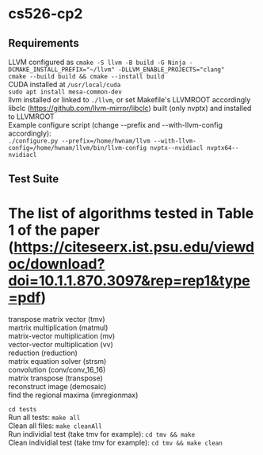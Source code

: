 # cs526-cp2

## Requirements
LLVM configured as `cmake -S llvm -B build -G Ninja -DCMAKE_INSTALL_PREFIX="~/llvm" -DLLVM_ENABLE_PROJECTS="clang"`  
`cmake --build build && cmake --install build`    
CUDA installed at `/usr/local/cuda`  
`sudo apt install mesa-common-dev`  
llvm installed or linked to `./llvm`, or set Makefile's LLVMROOT accordingly  
libclc (https://github.com/llvm-mirror/libclc) built (only nvptx) and installed to LLVMROOT  
Example configure script (change --prefix and --with-llvm-config accordingly):  
`./configure.py --prefix=/home/hwnam/llvm --with-llvm-config=/home/hwnam/llvm/bin/llvm-config nvptx--nvidiacl nvptx64--nvidiacl`

## Test Suite
# The list of algorithms tested in Table 1 of the paper (https://citeseerx.ist.psu.edu/viewdoc/download?doi=10.1.1.870.3097&rep=rep1&type=pdf)
transpose matrix vector (tmv)  
martrix multiplication (matmul)  
matrix-vector multiplication (mv)  
vector-vector multiplication (vv)  
reduction (reduction)  
matrix equation solver (strsm)  
convolution (conv/conv_16_16)  
matrix transpose (transpose)  
reconstruct image (demosaic)  
find the regional maxima (imregionmax)  

`cd tests`  
Run all tests: `make all`  
Clean all files: `make cleanAll`  
Run individial test (take tmv for example): `cd tmv && make`  
Clean individial test (take tmv for example): `cd tmv && make clean`  
